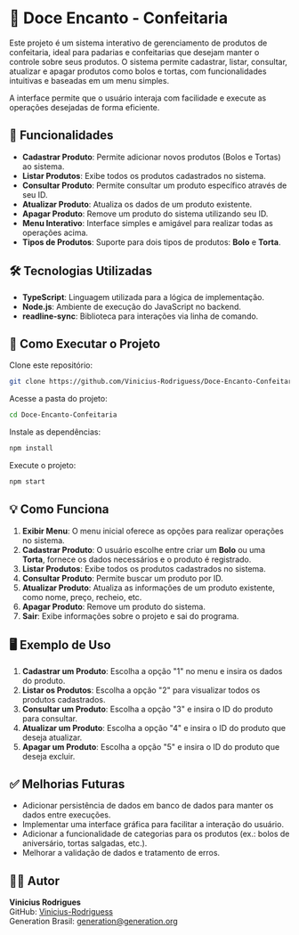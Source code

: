 
# 🧁 Doce Encanto - Confeitaria

Este projeto é um sistema interativo de gerenciamento de produtos de confeitaria, ideal para padarias e confeitarias que desejam manter o controle sobre seus produtos. O sistema permite cadastrar, listar, consultar, atualizar e apagar produtos como bolos e tortas, com funcionalidades intuitivas e baseadas em um menu simples.

A interface permite que o usuário interaja com facilidade e execute as operações desejadas de forma eficiente.

## 🚀 Funcionalidades

- **Cadastrar Produto**: Permite adicionar novos produtos (Bolos e Tortas) ao sistema.
- **Listar Produtos**: Exibe todos os produtos cadastrados no sistema.
- **Consultar Produto**: Permite consultar um produto específico através de seu ID.
- **Atualizar Produto**: Atualiza os dados de um produto existente.
- **Apagar Produto**: Remove um produto do sistema utilizando seu ID.
- **Menu Interativo**: Interface simples e amigável para realizar todas as operações acima.
- **Tipos de Produtos**: Suporte para dois tipos de produtos: **Bolo** e **Torta**.

## 🛠️ Tecnologias Utilizadas

- **TypeScript**: Linguagem utilizada para a lógica de implementação.
- **Node.js**: Ambiente de execução do JavaScript no backend.
- **readline-sync**: Biblioteca para interações via linha de comando.

## 🔧 Como Executar o Projeto

Clone este repositório:

```bash
git clone https://github.com/Vinicius-Rodriguess/Doce-Encanto-Confeitaria.git
```

Acesse a pasta do projeto:

```bash
cd Doce-Encanto-Confeitaria
```

Instale as dependências:

```bash
npm install
```

Execute o projeto:

```bash
npm start
```

## 💡 Como Funciona

1. **Exibir Menu**: O menu inicial oferece as opções para realizar operações no sistema.
2. **Cadastrar Produto**: O usuário escolhe entre criar um **Bolo** ou uma **Torta**, fornece os dados necessários e o produto é registrado.
3. **Listar Produtos**: Exibe todos os produtos cadastrados no sistema.
4. **Consultar Produto**: Permite buscar um produto por ID.
5. **Atualizar Produto**: Atualiza as informações de um produto existente, como nome, preço, recheio, etc.
6. **Apagar Produto**: Remove um produto do sistema.
7. **Sair**: Exibe informações sobre o projeto e sai do programa.

## 🖥️ Exemplo de Uso

1. **Cadastrar um Produto**: Escolha a opção "1" no menu e insira os dados do produto.
2. **Listar os Produtos**: Escolha a opção "2" para visualizar todos os produtos cadastrados.
3. **Consultar um Produto**: Escolha a opção "3" e insira o ID do produto para consultar.
4. **Atualizar um Produto**: Escolha a opção "4" e insira o ID do produto que deseja atualizar.
5. **Apagar um Produto**: Escolha a opção "5" e insira o ID do produto que deseja excluir.

## ✅ Melhorias Futuras

- Adicionar persistência de dados em banco de dados para manter os dados entre execuções.
- Implementar uma interface gráfica para facilitar a interação do usuário.
- Adicionar a funcionalidade de categorias para os produtos (ex.: bolos de aniversário, tortas salgadas, etc.).
- Melhorar a validação de dados e tratamento de erros.

## 👨‍💻 Autor

**Vinicius Rodrigues**  
GitHub: [Vinicius-Rodriguess](https://github.com/Vinicius-Rodriguess)  
Generation Brasil: [generation@generation.org](mailto:generation@generation.org)